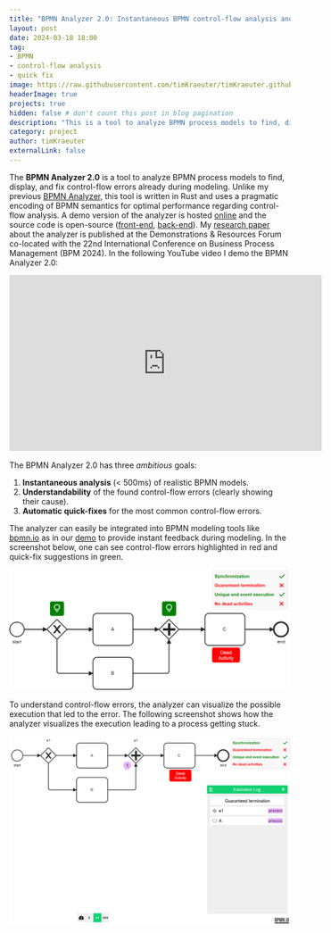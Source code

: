 ```yaml
---
title: "BPMN Analyzer 2.0: Instantaneous BPMN control-flow analysis and error resolution :fire:"
layout: post
date: 2024-03-18 18:00
tag:
- BPMN
- control-flow analysis
- quick fix
image: https://raw.githubusercontent.com/timKraeuter/timKraeuter.github.io/master/assets/images/bpmnAnalyzer/icon.svg
headerImage: true
projects: true
hidden: false # don't count this post in blog pagination
description: "This is a tool to analyze BPMN process models to find, display, and fix control-flow errors already during modeling."
category: project
author: timKraeuter
externalLink: false
---
```

The **BPMN Analyzer 2.0** is a tool to analyze BPMN process models to find, display, and fix control-flow errors already during modeling.
Unlike my previous [BPMN Analyzer](https://timkraeuter.com/bpmn-analyzer/), this tool is written in Rust and uses a pragmatic encoding of BPMN semantics for optimal performance regarding control-flow analysis.
A demo version of the analyzer is hosted [online](https://timkraeuter.com/bpmn-analyzer-js/) and the source code is open-source ([front-end](https://github.com/timKraeuter/bpmn-analyzer-js), [back-end](https://github.com/timKraeuter/rust_bpmn_analyzer)).
My [research paper](https://raw.githubusercontent.com/timKraeuter/timKraeuter.github.io/master/assets/publications/BPMN_Analyzer_2.0.pdf) about the analyzer is published at the Demonstrations & Resources Forum co-located with the 22nd International Conference on Business Process Management (BPM 2024).
In the following YouTube video I demo the BPMN Analyzer 2.0:

<div style="text-align:center">
<iframe width="560" height="315" src="https://www.youtube.com/embed/Nv2W-hXNZYA" title="BPMN Analyzer 2.0 Demonstration" frameborder="0" allow="accelerometer; autoplay; clipboard-write; encrypted-media; gyroscope; picture-in-picture" allowfullscreen></iframe>
</div>

The BPMN Analyzer 2.0 has three _ambitious_ goals:

1. **Instantaneous analysis** (< 500ms) of realistic BPMN models.
2. **Understandability** of the found control-flow errors (clearly showing their cause).
3. **Automatic quick-fixes** for the most common control-flow errors.

The analyzer can easily be integrated into BPMN modeling tools like [bpmn.io](https://bpmn.io/) as in our [demo](https://timkraeuter.com/bpmn-analyzer-js/) to provide instant feedback during modeling.
In the screenshot below, one can see control-flow errors highlighted in red and quick-fix suggestions in green.

[![Modeling with the BPMN Analyzer 2.0 enabled](https://raw.githubusercontent.com/timKraeuter/timKraeuter.github.io/master/assets/images/rustBPMNAnalyzer/modeling.png)](https://timkraeuter.com/bpmn-analyzer-js/)

To understand control-flow errors, the analyzer can visualize the possible execution that led to the error.
The following screenshot shows how the analyzer visualizes the execution leading to a process getting stuck.

[![Error example in the BPMN Analyzer 2.0](https://raw.githubusercontent.com/timKraeuter/timKraeuter.github.io/master/assets/images/rustBPMNAnalyzer/counter-example.png)](https://timkraeuter.com/bpmn-analyzer-js/)
